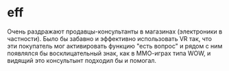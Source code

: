 # eff
Очень раздражают продавцы-консультанты в магазинах (электроники в частности). Было бы забавно и эффективно использовать VR так, что эти покупатель мог активировать функцию "есть вопрос" и рядом с ним появлялся бы восклицательный знак, как в ММО-играх типа WOW, и видящий это консультынт подходил бы и помогал.
